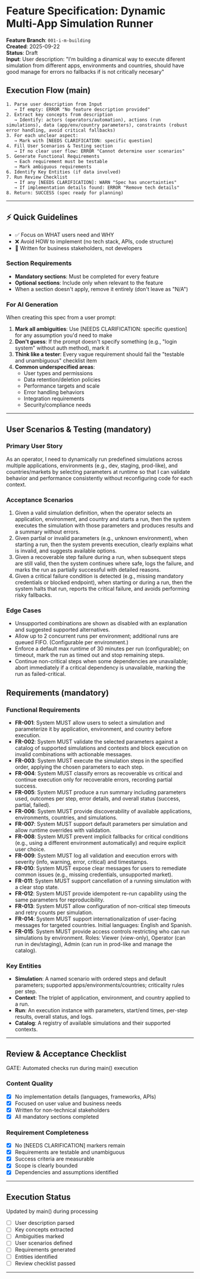 # Feature Specification: Dynamic Multi-App Simulation Runner

**Feature Branch**: `001-i-m-building`  
**Created**: 2025-09-22  
**Status**: Draft  
**Input**: User description: "I’m building a dinamical way to execute diferent simulation from different apps, environments and countries, should have good manage for errors no fallbacks if is not critically necesary"

## Execution Flow (main)

```text
1. Parse user description from Input
   → If empty: ERROR "No feature description provided"
2. Extract key concepts from description
   → Identify: actors (operators/automation), actions (run simulations), data (app/env/country parameters), constraints (robust error handling, avoid critical fallbacks)
3. For each unclear aspect:
   → Mark with [NEEDS CLARIFICATION: specific question]
4. Fill User Scenarios & Testing section
   → If no clear user flow: ERROR "Cannot determine user scenarios"
5. Generate Functional Requirements
   → Each requirement must be testable
   → Mark ambiguous requirements
6. Identify Key Entities (if data involved)
7. Run Review Checklist
   → If any [NEEDS CLARIFICATION]: WARN "Spec has uncertainties"
   → If implementation details found: ERROR "Remove tech details"
8. Return: SUCCESS (spec ready for planning)
```

---

## ⚡ Quick Guidelines

- ✅ Focus on WHAT users need and WHY
- ❌ Avoid HOW to implement (no tech stack, APIs, code structure)
- 👥 Written for business stakeholders, not developers

### Section Requirements

- **Mandatory sections**: Must be completed for every feature
- **Optional sections**: Include only when relevant to the feature
- When a section doesn't apply, remove it entirely (don't leave as "N/A")

### For AI Generation

When creating this spec from a user prompt:

1. **Mark all ambiguities**: Use [NEEDS CLARIFICATION: specific question] for any assumption you'd need to make
2. **Don't guess**: If the prompt doesn't specify something (e.g., "login system" without auth method), mark it
3. **Think like a tester**: Every vague requirement should fail the "testable and unambiguous" checklist item
4. **Common underspecified areas**:
   - User types and permissions
   - Data retention/deletion policies  
   - Performance targets and scale
   - Error handling behaviors
   - Integration requirements
   - Security/compliance needs

---

## User Scenarios & Testing (mandatory)

### Primary User Story

As an operator, I need to dynamically run predefined simulations across multiple applications, environments (e.g., dev, staging, prod-like), and countries/markets by selecting parameters at runtime so that I can validate behavior and performance consistently without reconfiguring code for each context.

### Acceptance Scenarios

1. Given a valid simulation definition, when the operator selects an application, environment, and country and starts a run, then the system executes the simulation with those parameters and produces results and a summary without errors.
2. Given partial or invalid parameters (e.g., unknown environment), when starting a run, then the system prevents execution, clearly explains what is invalid, and suggests available options.
3. Given a recoverable step failure during a run, when subsequent steps are still valid, then the system continues where safe, logs the failure, and marks the run as partially successful with detailed reasons.
4. Given a critical failure condition is detected (e.g., missing mandatory credentials or blocked endpoint), when starting or during a run, then the system halts that run, reports the critical failure, and avoids performing risky fallbacks.

### Edge Cases

- Unsupported combinations are shown as disabled with an explanation and suggested supported alternatives.
- Allow up to 2 concurrent runs per environment; additional runs are queued FIFO. (Configurable per environment.)
- Enforce a default max runtime of 30 minutes per run (configurable); on timeout, mark the run as timed out and stop remaining steps.
- Continue non-critical steps when some dependencies are unavailable; abort immediately if a critical dependency is unavailable, marking the run as failed-critical.

## Requirements (mandatory)

### Functional Requirements

- **FR-001**: System MUST allow users to select a simulation and parameterize it by application, environment, and country before execution.
- **FR-002**: System MUST validate the selected parameters against a catalog of supported simulations and contexts and block execution on invalid combinations with actionable messages.
- **FR-003**: System MUST execute the simulation steps in the specified order, applying the chosen parameters to each step.
- **FR-004**: System MUST classify errors as recoverable vs critical and continue execution only for recoverable errors, recording partial success.
- **FR-005**: System MUST produce a run summary including parameters used, outcomes per step, error details, and overall status (success, partial, failed).
- **FR-006**: System MUST provide discoverability of available applications, environments, countries, and simulations.
- **FR-007**: System MUST support default parameters per simulation and allow runtime overrides with validation.
- **FR-008**: System MUST prevent implicit fallbacks for critical conditions (e.g., using a different environment automatically) and require explicit user choice.
- **FR-009**: System MUST log all validation and execution errors with severity (info, warning, error, critical) and timestamps.
- **FR-010**: System MUST expose clear messages for users to remediate common issues (e.g., missing credentials, unsupported market).
- **FR-011**: System MUST support cancellation of a running simulation with a clear stop state.
- **FR-012**: System MUST provide idempotent re-run capability using the same parameters for reproducibility.
- **FR-013**: System MUST allow configuration of non-critical step timeouts and retry counts per simulation.
- **FR-014**: System MUST support internationalization of user-facing messages for targeted countries. Initial languages: English and Spanish.
- **FR-015**: System MUST provide access controls restricting who can run simulations by environment. Roles: Viewer (view-only), Operator (can run in dev/staging), Admin (can run in prod-like and manage the catalog).

### Key Entities

- **Simulation**: A named scenario with ordered steps and default parameters; supported apps/environments/countries; criticality rules per step.
- **Context**: The triplet of application, environment, and country applied to a run.
- **Run**: An execution instance with parameters, start/end times, per-step results, overall status, and logs.
- **Catalog**: A registry of available simulations and their supported contexts.

---

## Review & Acceptance Checklist

GATE: Automated checks run during main() execution

### Content Quality

- [x] No implementation details (languages, frameworks, APIs)
- [x] Focused on user value and business needs
- [x] Written for non-technical stakeholders
- [x] All mandatory sections completed

### Requirement Completeness

- [x] No [NEEDS CLARIFICATION] markers remain
- [x] Requirements are testable and unambiguous  
- [x] Success criteria are measurable
- [x] Scope is clearly bounded
- [x] Dependencies and assumptions identified

---

## Execution Status

Updated by main() during processing

- [ ] User description parsed
- [ ] Key concepts extracted
- [ ] Ambiguities marked
- [ ] User scenarios defined
- [ ] Requirements generated
- [ ] Entities identified
- [ ] Review checklist passed

---
